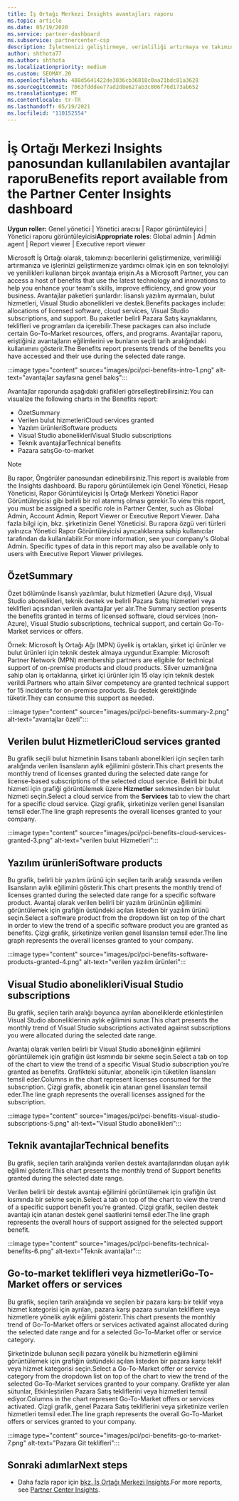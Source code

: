 ```yaml
---
title: İş Ortağı Merkezi Insights avantajları raporu
ms.topic: article
ms.date: 05/19/2020
ms.service: partner-dashboard
ms.subservice: partnercenter-csp
description: İşletmenizi geliştirmeye, verimliliği artırmaya ve takımınıza yardımcı olmak için size verilen Microsoft İş Ortağı avantajlarının türlerini görme.
author: shthota77
ms.author: shthota
ms.localizationpriority: medium
ms.custom: SEOMAY.20
ms.openlocfilehash: 488d5641422de3036cb36818c0aa21bdc81a3628
ms.sourcegitcommit: 7063fdddee77ad2d8e627ab3c806f76d173ab652
ms.translationtype: MT
ms.contentlocale: tr-TR
ms.lasthandoff: 05/19/2021
ms.locfileid: "110152554"
---
```

# <a name="benefits-report-available-from-the-partner-center-insights-dashboard"></a><span data-ttu-id="f6d39-103">İş Ortağı Merkezi Insights panosundan kullanılabilen avantajlar raporu</span><span class="sxs-lookup"><span data-stu-id="f6d39-103">Benefits report available from the Partner Center Insights dashboard</span></span>

<span data-ttu-id="f6d39-104">**Uygun roller:** Genel yönetici | Yönetici aracısı | Rapor görüntüleyici | Yönetici raporu görüntüleyicisi</span><span class="sxs-lookup"><span data-stu-id="f6d39-104">**Appropriate roles**: Global admin | Admin agent | Report viewer | Executive report viewer</span></span>

<span data-ttu-id="f6d39-105">Microsoft İş Ortağı olarak, takımınızı becerilerini geliştirmenize, verimliliği artırmanıza ve işlerinizi geliştirmenize yardımcı olmak için en son teknolojiyi ve yenilikleri kullanan birçok avantaja erişin.</span><span class="sxs-lookup"><span data-stu-id="f6d39-105">As a Microsoft Partner, you can access a host of benefits that use the latest technology and innovations to help you enhance your team's skills, improve efficiency, and grow your business.</span></span> <span data-ttu-id="f6d39-106">Avantajlar paketleri şunlardır: lisanslı yazılım ayırmaları, bulut hizmetleri, Visual Studio abonelikleri ve destek.</span><span class="sxs-lookup"><span data-stu-id="f6d39-106">Benefits packages include: allocations of licensed software, cloud services, Visual Studio subscriptions, and support.</span></span> <span data-ttu-id="f6d39-107">Bu paketler belirli Pazara Satış kaynaklarını, teklifleri ve programları da içerebilir.</span><span class="sxs-lookup"><span data-stu-id="f6d39-107">These packages can also include certain Go-To-Market resources, offers, and programs.</span></span> <span data-ttu-id="f6d39-108">Avantajlar raporu, eriştiğiniz avantajların eğilimlerini ve bunların seçili tarih aralığındaki kullanımını gösterir.</span><span class="sxs-lookup"><span data-stu-id="f6d39-108">The Benefits report presents trends of the benefits you have accessed and their use during the selected date range.</span></span>

:::image type="content" source="images/pci/pci-benefits-intro-1.png" alt-text="avantajlar sayfasına genel bakış":::

<span data-ttu-id="f6d39-110">Avantajlar raporunda aşağıdaki grafikleri görselleştirebilirsiniz:</span><span class="sxs-lookup"><span data-stu-id="f6d39-110">You can visualize the following charts in the Benefits report:</span></span>

- <span data-ttu-id="f6d39-111">Özet</span><span class="sxs-lookup"><span data-stu-id="f6d39-111">Summary</span></span>
- <span data-ttu-id="f6d39-112">Verilen bulut hizmetleri</span><span class="sxs-lookup"><span data-stu-id="f6d39-112">Cloud services granted</span></span>
- <span data-ttu-id="f6d39-113">Yazılım ürünleri</span><span class="sxs-lookup"><span data-stu-id="f6d39-113">Software products</span></span>
- <span data-ttu-id="f6d39-114">Visual Studio abonelikleri</span><span class="sxs-lookup"><span data-stu-id="f6d39-114">Visual Studio subscriptions</span></span>
- <span data-ttu-id="f6d39-115">Teknik avantajlar</span><span class="sxs-lookup"><span data-stu-id="f6d39-115">Technical benefits</span></span>
- <span data-ttu-id="f6d39-116">Pazara satış</span><span class="sxs-lookup"><span data-stu-id="f6d39-116">Go-to-market</span></span>

 > [!NOTE]
 > <span data-ttu-id="f6d39-117">Bu rapor, Öngörüler panosundan edinebilirsiniz.</span><span class="sxs-lookup"><span data-stu-id="f6d39-117">This report is available from the Insights dashboard.</span></span> <span data-ttu-id="f6d39-118">Bu raporu görüntülemek için Genel Yönetici, Hesap Yöneticisi, Rapor Görüntüleyicisi İş Ortağı Merkezi Yönetici Rapor Görüntüleyicisi gibi belirli bir rol atanmış olması gerekir.</span><span class="sxs-lookup"><span data-stu-id="f6d39-118">To view this report, you must be assigned a specific role in Partner Center, such as Global Admin, Account Admin, Report Viewer or Executive Report Viewer.</span></span> <span data-ttu-id="f6d39-119">Daha fazla bilgi için, bkz. şirketinizin Genel Yöneticisi. Bu rapora özgü veri türleri yalnızca Yönetici Rapor Görüntüleyicisi ayrıcalıklarına sahip kullanıcılar tarafından da kullanılabilir.</span><span class="sxs-lookup"><span data-stu-id="f6d39-119">For more information, see your company's Global Admin. Specific types of data in this report may also be available only to users with Executive Report Viewer privileges.</span></span>

## <a name="summary"></a><span data-ttu-id="f6d39-120">Özet</span><span class="sxs-lookup"><span data-stu-id="f6d39-120">Summary</span></span>

<span data-ttu-id="f6d39-121">Özet bölümünde lisanslı yazılımlar, bulut hizmetleri (Azure dışı), Visual Studio abonelikleri, teknik destek ve belirli Pazara Satış hizmetleri veya teklifleri açısından verilen avantajlar yer alır.</span><span class="sxs-lookup"><span data-stu-id="f6d39-121">The Summary section presents the benefits granted in terms of licensed software, cloud services (non-Azure), Visual Studio subscriptions, technical support, and certain Go-To-Market services or offers.</span></span>

<span data-ttu-id="f6d39-122">Örnek: Microsoft İş Ortağı Ağı (MPN) üyelik iş ortakları, şirket içi ürünler ve bulut ürünleri için teknik destek almaya uygundur.</span><span class="sxs-lookup"><span data-stu-id="f6d39-122">Example: Microsoft Partner Network (MPN) membership partners are eligible for technical support of on-premise products and cloud products.</span></span> <span data-ttu-id="f6d39-123">Silver uzmanlığına sahip olan iş ortaklarına, şirket içi ürünler için 15 olay için teknik destek verildi.</span><span class="sxs-lookup"><span data-stu-id="f6d39-123">Partners who attain Silver competency are granted technical support for 15 incidents for on-premise products.</span></span> <span data-ttu-id="f6d39-124">Bu destek gerektiğinde tüketir.</span><span class="sxs-lookup"><span data-stu-id="f6d39-124">They can consume this support as needed.</span></span> 

:::image type="content" source="images/pci/pci-benefits-summary-2.png" alt-text="avantajlar özeti":::

## <a name="cloud-services-granted"></a><span data-ttu-id="f6d39-126">Verilen bulut Hizmetleri</span><span class="sxs-lookup"><span data-stu-id="f6d39-126">Cloud services granted</span></span>

<span data-ttu-id="f6d39-127">Bu grafik seçili bulut hizmetinin lisans tabanlı abonelikleri için seçilen tarih aralığında verilen lisansların aylık eğilimini gösterir.</span><span class="sxs-lookup"><span data-stu-id="f6d39-127">This chart presents the monthly trend of licenses granted during the selected date range for license-based subscriptions of the selected cloud service.</span></span>
<span data-ttu-id="f6d39-128">Belirli bir bulut hizmeti için grafiği görüntülemek üzere **Hizmetler** sekmesinden bir bulut hizmeti seçin.</span><span class="sxs-lookup"><span data-stu-id="f6d39-128">Select a cloud service from the **Services** tab to view the chart for a specific cloud service.</span></span> <span data-ttu-id="f6d39-129">Çizgi grafik, şirketinize verilen genel lisansları temsil eder.</span><span class="sxs-lookup"><span data-stu-id="f6d39-129">The line graph represents the overall licenses granted to your company.</span></span>

:::image type="content" source="images/pci/pci-benefits-cloud-services-granted-3.png" alt-text="verilen bulut Hizmetleri":::

## <a name="software-products"></a><span data-ttu-id="f6d39-131">Yazılım ürünleri</span><span class="sxs-lookup"><span data-stu-id="f6d39-131">Software products</span></span>

<span data-ttu-id="f6d39-132">Bu grafik, belirli bir yazılım ürünü için seçilen tarih aralığı sırasında verilen lisansların aylık eğilimini gösterir.</span><span class="sxs-lookup"><span data-stu-id="f6d39-132">This chart presents the monthly trend of licenses granted during the selected date range for a specific software product.</span></span> <span data-ttu-id="f6d39-133">Avantaj olarak verilen belirli bir yazılım ürününün eğilimini görüntülemek için grafiğin üstündeki açılan listeden bir yazılım ürünü seçin.</span><span class="sxs-lookup"><span data-stu-id="f6d39-133">Select a software product from the dropdown list on top of the chart in order to view the trend of a specific software product you are granted as benefits.</span></span> <span data-ttu-id="f6d39-134">Çizgi grafik, şirketinize verilen genel lisansları temsil eder.</span><span class="sxs-lookup"><span data-stu-id="f6d39-134">The line graph represents the overall licenses granted to your company.</span></span>

:::image type="content" source="images/pci/pci-benefits-software-products-granted-4.png" alt-text="verilen yazılım ürünleri":::

## <a name="visual-studio-subscriptions"></a><span data-ttu-id="f6d39-136">Visual Studio abonelikleri</span><span class="sxs-lookup"><span data-stu-id="f6d39-136">Visual Studio subscriptions</span></span>

<span data-ttu-id="f6d39-137">Bu grafik, seçilen tarih aralığı boyunca ayrılan aboneliklerde etkinleştirilen Visual Studio aboneliklerinin aylık eğilimini sunar.</span><span class="sxs-lookup"><span data-stu-id="f6d39-137">This chart presents the monthly trend of Visual Studio subscriptions activated against subscriptions you were allocated during the selected date range.</span></span>

<span data-ttu-id="f6d39-138">Avantaj olarak verilen belirli bir Visual Studio aboneliğinin eğilimini görüntülemek için grafiğin üst kısmında bir sekme seçin.</span><span class="sxs-lookup"><span data-stu-id="f6d39-138">Select a tab on top of the chart to view the trend of a specific Visual Studio subscription you're granted as benefits.</span></span> <span data-ttu-id="f6d39-139">Grafikteki sütunlar, abonelik için tüketilen lisansları temsil eder.</span><span class="sxs-lookup"><span data-stu-id="f6d39-139">Columns in the chart represent licenses consumed for the subscription.</span></span> <span data-ttu-id="f6d39-140">Çizgi grafik, abonelik için atanan genel lisansları temsil eder.</span><span class="sxs-lookup"><span data-stu-id="f6d39-140">The line graph represents the overall licenses assigned for the subscription.</span></span>

:::image type="content" source="images/pci/pci-benefits-visual-studio-subscriptions-5.png" alt-text="Visual Studio abonelikleri":::

## <a name="technical-benefits"></a><span data-ttu-id="f6d39-142">Teknik avantajlar</span><span class="sxs-lookup"><span data-stu-id="f6d39-142">Technical benefits</span></span>

<span data-ttu-id="f6d39-143">Bu grafik, seçilen tarih aralığında verilen destek avantajlarından oluşan aylık eğilimi gösterir.</span><span class="sxs-lookup"><span data-stu-id="f6d39-143">This chart presents the monthly trend of Support benefits granted during the selected date range.</span></span>

<span data-ttu-id="f6d39-144">Verilen belirli bir destek avantajı eğilimini görüntülemek için grafiğin üst kısmında bir sekme seçin.</span><span class="sxs-lookup"><span data-stu-id="f6d39-144">Select a tab on top of the chart to view the trend of a specific support benefit you're granted.</span></span> <span data-ttu-id="f6d39-145">Çizgi grafik, seçilen destek avantajı için atanan destek genel saatlerini temsil eder.</span><span class="sxs-lookup"><span data-stu-id="f6d39-145">The line graph represents the overall hours of support assigned for the selected support benefit.</span></span>

:::image type="content" source="images/pci/pci-benefits-technical-benefits-6.png" alt-text="Teknik avantajlar":::

## <a name="go-to-market-offers-or-services"></a><span data-ttu-id="f6d39-147">Go-to-market teklifleri veya hizmetleri</span><span class="sxs-lookup"><span data-stu-id="f6d39-147">Go-To-Market offers or services</span></span>

<span data-ttu-id="f6d39-148">Bu grafik, seçilen tarih aralığında ve seçilen bir pazara karşı bir teklif veya hizmet kategorisi için ayrılan, pazara karşı pazara sunulan tekliflere veya hizmetlere yönelik aylık eğilimi gösterir.</span><span class="sxs-lookup"><span data-stu-id="f6d39-148">This chart presents the monthly trend of Go-To-Market offers or services activated against allocated during the selected date range and for a selected Go-To-Market offer or service category.</span></span>

<span data-ttu-id="f6d39-149">Şirketinizde bulunan seçili pazara yönelik bu hizmetlerin eğilimini görüntülemek için grafiğin üstündeki açılan listeden bir pazara karşı teklif veya hizmet kategorisi seçin.</span><span class="sxs-lookup"><span data-stu-id="f6d39-149">Select a Go-To-Market offer or service category from the dropdown list on top of the chart to view the trend of the selected Go-To-Market services granted to your company.</span></span> <span data-ttu-id="f6d39-150">Grafikte yer alan sütunlar, Etkinleştirilen Pazara Satış tekliflerini veya hizmetleri temsil ediyor.</span><span class="sxs-lookup"><span data-stu-id="f6d39-150">Columns in the chart represent Go-To-Market offers or services activated.</span></span> <span data-ttu-id="f6d39-151">Çizgi grafik, genel Pazara Satış tekliflerini veya şirketinize verilen hizmetleri temsil eder.</span><span class="sxs-lookup"><span data-stu-id="f6d39-151">The line graph represents the overall Go-To-Market offers or services granted to your company.</span></span>

:::image type="content" source="images/pci/pci-benefits-go-to-market-7.png" alt-text="Pazara Git teklifleri":::

## <a name="next-steps"></a><span data-ttu-id="f6d39-153">Sonraki adımlar</span><span class="sxs-lookup"><span data-stu-id="f6d39-153">Next steps</span></span>

- <span data-ttu-id="f6d39-154">Daha fazla rapor için [bkz. İş Ortağı Merkezi Insights](partner-center-insights.md).</span><span class="sxs-lookup"><span data-stu-id="f6d39-154">For more reports, see [Partner Center Insights](partner-center-insights.md).</span></span>
